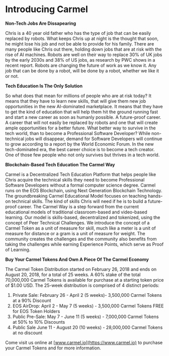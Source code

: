 # Introducing Carmel

**Non-Tech Jobs Are Dissapearing**

Chris is a 40 year old father who has the type of job that can be easily replaced by robots. What keeps Chris up at night is the thought that soon, he might lose his job and not be able to provide for his family. There are many people like Chris out there, holding down jobs that are at risk with the rise of AI machines. Robots are well on their way to replace 30% of UK jobs by the early 2030s and 38% of US jobs, as research by PWC shows in a recent report. Robots are changing the future of work as we know it. Any job that can be done by a robot, will be done by a robot, whether we like it or not.

**Tech Education Is The Only Solution**

So what does that mean for millions of people who are at risk today? It means that they have to learn new skills, that will give them new job opportunities in the new AI-dominated marketplace. It means that they have to get the kind of education that will help them hit the ground running fast and start a new career as soon as humanly possible. A future-proof career. A career that will not easily be replaced by robots and one that will create ample opportunities for a better future.  What better way to survive in the tech world, than to become a Professional Software Developer? While non-technical jobs will disappear, demand for Software Developers will continue to grow according to a report by the World Economic Forum. In the new tech-dominated era, the best career choice is to become a tech creator. One of those few people who not only survives but thrives in a tech world.

**Blockchain-Based Tech Education The Carmel Way**

Carmel is a Decentralized Tech Education Platform that helps people like Chris acquire the technical skills they need to become Professional Software Developers without a formal computer science degree. Carmel runs on the EOS Blockchain, using Next Generation Blockchain Technology. The groundbreaking Carmel Educational Model focuses on teaching hands-on technical skills. The kind of skills Chris will need if he is to build a future-proof career. The Carmel Way is a step forward from the current educational models of traditional classroom-based and video-based learning. Our model is skills-based, decentralized and tokenized, using the concept of Peer Technical Challenges. We introduce the concept of a Carmel Token as a unit of measure for skill, much like a meter is a unit of measure for distance or a gram is a unit of measure for weight. The community creates the challenges and the community also benefits from taking the challenges while earning Experience Points, which serve as Proof of Learning.

**Buy Your Carmel Tokens And Own A Piece Of The Carmel Economy**

The Carmel Token Distribution started on February 26, 2018 and ends on August 20, 2018, for a total of 25 weeks. A 60% stake of the total 70,000,000 Carmel Tokens is available for purchase at a starting token price of $1.00 USD. The 25-week distribution is comprised of 4 distinct periods:

 1. Private Sale: February 26 - April 2 (5 weeks)- 3,500,000	Carmel Tokens at a 90% Discount
 2. EOS AirDrop: April 2 - May 7 (5 weeks)	- 3,500,000	Carmel Tokens FREE for EOS Token Holders
 3. Public Pre-Sale: May 7 - June 11 (5 weeks)	- 7,000,000	Carmel Tokens at 50% to 10% Discounts
 4. Public Sale	June 11 - August 20 (10 weeks) - 28,000,000	Carmel Tokens at no discount

Come visit us online at [www.carmel.io](https://www.carmel.io) to purchase your Carmel Tokens and for more information.
